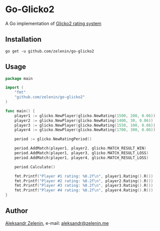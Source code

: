 # Go-Glicko2

A Go implementation of [Glicko2 rating system](http://www.glicko.net/glicko.html)

## Installation

```go get -u github.com/zelenin/go-glicko2```

## Usage

```go
package main

import (
    "fmt"
    "github.com/zelenin/go-glicko2"
)

func main() {
    player1 := glicko.NewPlayer(glicko.NewRating(1500, 200, 0.06))
    player2 := glicko.NewPlayer(glicko.NewRating(1400, 30, 0.06))
    player3 := glicko.NewPlayer(glicko.NewRating(1550, 100, 0.06))
    player4 := glicko.NewPlayer(glicko.NewRating(1700, 300, 0.06))

    period := glicko.NewRatingPeriod()

    period.AddMatch(player1, player2, glicko.MATCH_RESULT_WIN)
    period.AddMatch(player1, player3, glicko.MATCH_RESULT_LOSS)
    period.AddMatch(player1, player4, glicko.MATCH_RESULT_LOSS)

    period.Calculate()

    fmt.Printf("Player #1 rating: %0.2f\n", player1.Rating().R())
    fmt.Printf("Player #2 rating: %0.2f\n", player2.Rating().R())
    fmt.Printf("Player #3 rating: %0.2f\n", player3.Rating().R())
    fmt.Printf("Player #4 rating: %0.2f\n", player4.Rating().R())
}
```

## Author

[Aleksandr Zelenin](https://github.com/zelenin/), e-mail: [aleksandr@zelenin.me](mailto:aleksandr@zelenin.me)
